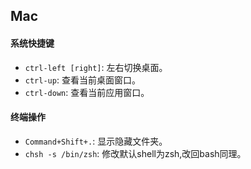 ## Mac
#### 系统快捷键
- `ctrl-left [right]`: 左右切换桌面。
- `ctrl-up`: 查看当前桌面窗口。
- `ctrl-down`: 查看当前应用窗口。

#### 终端操作
- `Command+Shift+.`: 显示隐藏文件夹。
- `chsh -s /bin/zsh`: 修改默认shell为zsh,改回bash同理。
